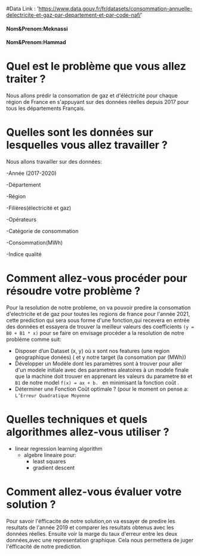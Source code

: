 
#Data Link : 'https://www.data.gouv.fr/fr/datasets/consommation-annuelle-delectricite-et-gaz-par-departement-et-par-code-naf/'

#### Nom&Prenom:Meknassi 
#### Nom&Prenom:Hammad 
# Quel est le problème que vous allez traiter ?

Nous allons prédir la consomation de gaz et d'éléctricité pour chaque région de France en s'appuyant sur des données réelles depuis 2017 pour tous les départements Français.

# Quelles sont les données sur lesquelles vous allez travailler ?

Nous allons travailler sur des données:

-Année (2017-2020)

-Département

-Région

-Filières(électricité et gaz)

-Opérateurs

-Catégorie de consommation

-Consommation(MWh)

-Indice qualité

# Comment allez-vous procéder pour résoudre votre problème ?

Pour la resolution de notre probleme, on va pouvoir predire la consomation 
d'electricite et de gaz pour toutes les regions de france pour l'année 2021, cette prediction qui sera sous forme d'une fonction,qui recevera en entrée des données et essayera de trouver la meilleur valeurs des coefficients 
```(y = B0 + B1 * x)``` pour se faire on envisage procéder a la resolution de notre probléme comme suit: 
- Disposer d’un Dataset (x, y) où x sont nos features (une region geographique donées) ( et y notre  target (la consomation par (MWh)) 
- Développer un Modèle dont les paramètres sont à trouver pour aller d'un modele initiale avec des parametres aleatoires à un modele finale que la machine doit trouver en apprenant les valeurs du parametre  ```B0``` et ```B1``` de notre  model ```f(x) = ax + b. ``` en minimisant la fonction coût . 
- Déterminer une Fonction Coût optimale ? (pour le moment on pense a: ``L’Erreur Quadratique Moyenne``

# Quelles techniques et quels algorithmes allez-vous utiliser ?

- linear regression learning algorithm
    - algebre lineaire pour: 
        - least squares
        - gradient descent

# Comment allez-vous évaluer votre solution ?

Pour savoir l'éfficacite de notre solution,on va essayer de predire les resultats de l'année 2019 et comparer les resultats obtenus avec les données réelles. Ensuite voir la marge du  taux d'erreur entre les deux données,avec une representation graphique. Cela nous permettera de juger l'éfficacité de notre prediction. 
